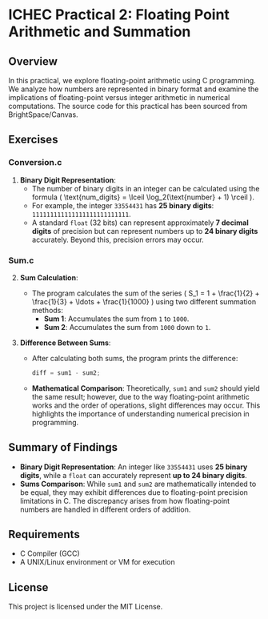# ICHEC Practical 2: Floating Point Arithmetic and Summation

## Overview
In this practical, we explore floating-point arithmetic using C programming. We analyze how numbers are represented in binary format and examine the implications of floating-point versus integer arithmetic in numerical computations. The source code for this practical has been sourced from BrightSpace/Canvas.

## Exercises

### Conversion.c
1. **Binary Digit Representation**: 
   - The number of binary digits in an integer can be calculated using the formula \( \text{num\_digits} = \lceil \log_2(\text{number} + 1) \rceil \).
   - For example, the integer `33554431` has **25 binary digits**: `111111111111111111111111111`. 
   - A standard `float` (32 bits) can represent approximately **7 decimal digits** of precision but can represent numbers up to **24 binary digits** accurately. Beyond this, precision errors may occur.

### Sum.c
2. **Sum Calculation**: 
   - The program calculates the sum of the series \( S_1 = 1 + \frac{1}{2} + \frac{1}{3} + \ldots + \frac{1}{1000} \) using two different summation methods:
     - **Sum 1**: Accumulates the sum from `1` to `1000`.
     - **Sum 2**: Accumulates the sum from `1000` down to `1`.

3. **Difference Between Sums**:
   - After calculating both sums, the program prints the difference:
     ```c
     diff = sum1 - sum2;
     ```
   - **Mathematical Comparison**: Theoretically, `sum1` and `sum2` should yield the same result; however, due to the way floating-point arithmetic works and the order of operations, slight differences may occur. This highlights the importance of understanding numerical precision in programming.

## Summary of Findings
- **Binary Digit Representation**: An integer like `33554431` uses **25 binary digits**, while a `float` can accurately represent **up to 24 binary digits**.
- **Sums Comparison**: While `sum1` and `sum2` are mathematically intended to be equal, they may exhibit differences due to floating-point precision limitations in C. The discrepancy arises from how floating-point numbers are handled in different orders of addition.

## Requirements
- C Compiler (GCC)
- A UNIX/Linux environment or VM for execution

## License
This project is licensed under the MIT License.

